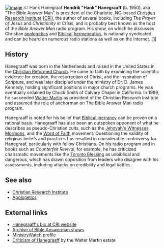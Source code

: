 [![image](images/1/13/Hanegraaff_Hank.png)](http://www.theopedia.com/File:Hanegraaff_Hank.png)
[![image](data:image/png;base64,iVBORw0KGgoAAAANSUhEUgAAAA8AAAALCAAAAACFLIiAAAAAAnRSTlMA/1uRIrUAAABPSURBVAjXY/j///+5vXDwjAHIr26ZAgXZe8H8a/+hoIcw/9nevdVL9+79DuPvzQYZFPUezu8BMZLXgkExnD8HAu6hqv//n+HZVjD4DuUDAKlChD3fj6aPAAAAAElFTkSuQmCC)](http://www.theopedia.com/File:Hanegraaff_Hank.png "Enlarge")
Hank Hanegraaf
**Hendrik "Hank" Hanegraaff** (b. 1950), aka "The Bible Answer Man"
is president of the Charlotte, NC-based
[Christian Research Institute](Christian_Research_Institute "Christian Research Institute")
[(CRI)](http://www.equip.org/), the author of several books,
including *The Prayer of Jesus* and *Christianity in Crisis*, and
is probably best known as the host of the *Bible Answer Man* radio
program. His show, on which he discusses Christian
[apologetics](Apologetics "Apologetics") and
[Biblical](Bible "Bible")
[hermeneutics](Hermeneutics "Hermeneutics"), is nationally
syndicated and can be heard on numerous radio stations as well as
on the Internet. [[1]](http://www.equip.org/bam/radiolog.asp)

## History

Hanegraaff was born in the Netherlands and raised in the United
States in the
[Christian Reformed Church](Christian_Reformed_Church "Christian Reformed Church").
He came to faith by examining the scientific evidence for creation,
the resurrection of Christ, and the inspiration of Scripture, and
was later discipled under the ministry of Dr. D. James Kennedy,
holding significant positions in major church programs. He was
eventually ordained by Chuck Smith of Calvary Chapel in California.
In 1989, he succeeded
[Walter Martin](Walter_Martin "Walter Martin") as president of the
Christian Research Institute and assumed the role of anchorman on
The Bible Answer Man radio program.

Hanegraaff is noted for his belief that
[Biblical inerrancy](Inerrancy "Inerrancy") can be proven on a
rational basis. Hanegraaff has also been an outspoken opponent of
what he describes as pseudo-Christian cults, such as the
[Jehovah's Witnesses](Jehovah's_Witnesses "Jehovah's Witnesses"),
[Mormons](Mormonism "Mormonism"), and the
[Word of Faith](Word_of_Faith "Word of Faith") movement.
Questioning the validity of religious beliefs and practices has
resulted in considerable controversy for Hanegraaf, particularly
with fellow Christians. On his radio program and in books such as
*Counterfeit Revival*, for example, he has criticized charismatic
movements like the
[Toronto Blessing](index.php?title=Toronto_Blessing&action=edit&redlink=1 "Toronto Blessing (page does not exist)")
as unbiblical and dangerous, which has drawn opposition from
leaders who disagree with his assessments, including attacks on
credibility and legal battles.

## See also

-   [Christian Research Institute](Christian_Research_Institute "Christian Research Institute")
-   [Apologetics](Apologetics "Apologetics")

## External links

-   [Hanegraaff's bio at CRI website](http://www.equip.org/abouthank/index.asp)
-   [Archive of Bible Answerman shows](http://www.oneplace.com/Ministries/bible_answer_man/)
-   [MinistryWatch](http://www.ministrywatch.org/mw2.1/F_SumRpt.asp?EIN=226063412)
    profile
-   [Criticism of Hanegraaff](http://www.waltermartin.com/cri.html)
    by the Walter Martin estate



